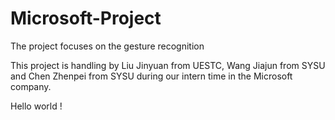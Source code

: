 # Microsoft-Project
The project focuses on the gesture recognition 

This project is handling by Liu Jinyuan from UESTC, Wang Jiajun from SYSU and Chen Zhenpei from SYSU during our intern time in the Microsoft company.

Hello world !
